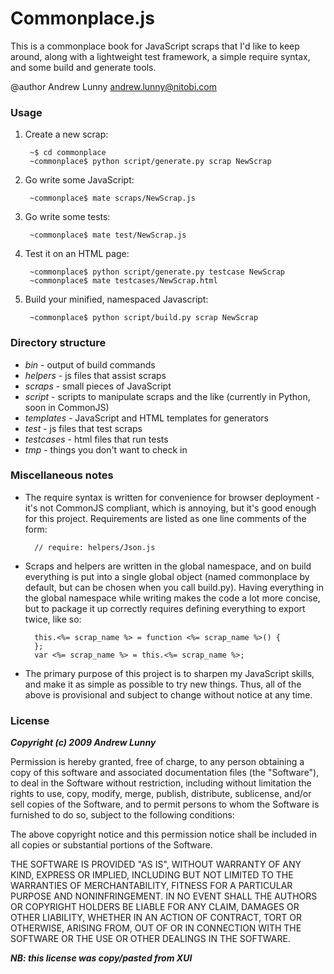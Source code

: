 Commonplace.js
==============

This is a commonplace book for JavaScript scraps that I'd like to keep around, along with a lightweight test framework, a simple require syntax, and some build and generate tools.

@author Andrew Lunny andrew.lunny@nitobi.com

### Usage
1. Create a new scrap:

		~$ cd commonplace
		~commonplace$ python script/generate.py scrap NewScrap
		
2. Go write some JavaScript:

		~commonplace$ mate scraps/NewScrap.js
		
3. Go write some tests:

		~commonplace$ mate test/NewScrap.js
		
4. Test it on an HTML page:

		~commonplace$ python script/generate.py testcase NewScrap
		~commonplace$ mate testcases/NewScrap.html
		
5. Build your minified, namespaced Javascript:

		~commonplace$ python script/build.py scrap NewScrap
		
### Directory structure
* _bin_ - output of build commands
* _helpers_ - js files that assist scraps
* _scraps_ - small pieces of JavaScript
* _script_ - scripts to manipulate scraps and the like (currently in Python, soon in CommonJS)
* _templates_ - JavaScript and HTML templates for generators
* _test_ - js files that test scraps
* _testcases_ - html files that run tests
* _tmp_ - things you don't want to check in

### Miscellaneous notes
* The require syntax is written for convenience for browser deployment - it's not CommonJS compliant, which is annoying, but it's good enough for this project. Requirements are listed as one line comments of the form:

		// require: helpers/Json.js
		
* Scraps and helpers are written in the global namespace, and on build everything is put into a single global object (named commonplace by default, but can be chosen when you call build.py). Having everything in the global namespace while writing makes the code a lot more concise, but to package it up correctly requires defining everything to export twice, like so:

		this.<%= scrap_name %> = function <%= scrap_name %>() {
		};
		var <%= scrap_name %> = this.<%= scrap_name %>;
		
* The primary purpose of this project is to sharpen my JavaScript skills, and make it as simple as possible to try new things. Thus, all of the above is provisional and subject to change without notice at any time.

### License

___Copyright (c) 2009 Andrew Lunny___

Permission is hereby granted, free of charge, to any person obtaining a copy of this software and associated documentation files (the "Software"), to deal in the Software without restriction, including without limitation the rights to use, copy, modify, merge, publish, distribute, sublicense, and/or sell copies of the Software, and to permit persons to whom the Software is furnished to do so, subject to the following conditions:

The above copyright notice and this permission notice shall be included in all copies or substantial portions of the Software.

THE SOFTWARE IS PROVIDED "AS IS", WITHOUT WARRANTY OF ANY KIND, EXPRESS OR IMPLIED, INCLUDING BUT NOT LIMITED TO THE WARRANTIES OF MERCHANTABILITY, FITNESS FOR A PARTICULAR PURPOSE AND NONINFRINGEMENT. IN NO EVENT SHALL THE AUTHORS OR COPYRIGHT HOLDERS BE LIABLE FOR ANY CLAIM, DAMAGES OR OTHER LIABILITY, WHETHER IN AN ACTION OF CONTRACT, TORT OR OTHERWISE, ARISING FROM, OUT OF OR IN CONNECTION WITH THE SOFTWARE OR THE USE OR OTHER DEALINGS IN THE SOFTWARE.

___NB: this license was copy/pasted from XUI___
